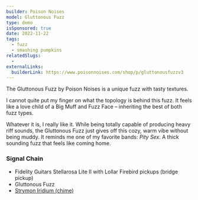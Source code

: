 ```yaml
---
builder: Poison Noises
model: Gluttonous Fuzz
type: demo
isSponsored: true
date: 2022-11-22
tags:
  - fuzz
  - smashing pumpkins
relatedSlugs:
  -
externalLinks:
  builderLink: https://www.poisonnoises.com/shop/p/gluttonousfuzzv3
---
```


The Gluttonous Fuzz by Poison Noises is a unique fuzz with tasty textures.

I cannot quite put my finger on what the topology is behind this fuzz. It feels like a love child of a Big Muff and Fuzz Face – inheriting the best of both fuzz types.

Whatever it is, I really like it. While being totally capable of producing heavy riff sounds, the Gluttonous Fuzz just gives off this cozy, warm vibe without being muddy. It reminds me one of my favorite bands: _Pity Sex_. A thick sounding fuzz that feels like coming home.

### Signal Chain

- Fidelity Guitars Stellarosa Lite II with Lollar Firebird pickups (bridge pickup)
- Gluttonous Fuzz
- [Strymon Iridium (chime)](/demos/strymon-iridium)
